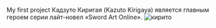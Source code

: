 My first project
Кадзуто Киригая (Kazuto Kirigaya) является главным героем серии лайт-новел «Sword Art Online».
![кирито](https://user-images.githubusercontent.com/118920770/205957121-61b18809-8424-40a1-b5f1-406c6e7fc93c.jpg)
